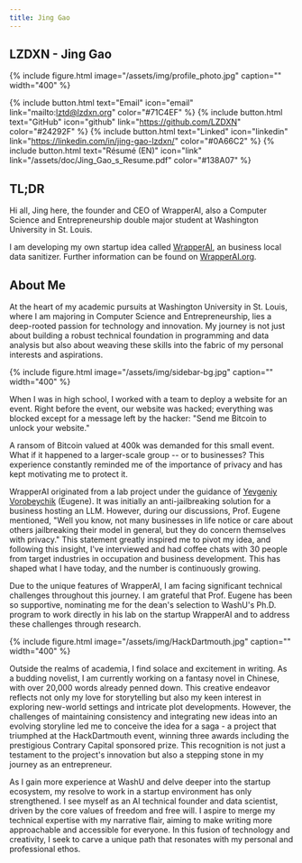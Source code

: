 ```yaml
---
title: Jing Gao
---
```


## LZDXN - Jing Gao

{% include figure.html image="/assets/img/profile_photo.jpg" caption="" width="400" %}

{% include button.html text="Email" icon="email" link="mailto:lztd@lzdxn.org" color="#71C4EF" %} {% include button.html text="GitHub" icon="github" link="https://github.com/LZDXN" color="#24292F" %} {% include button.html text="Linked" icon="linkedin" link="https://linkedin.com/in/jing-gao-lzdxn/" color="#0A66C2" %} {% include button.html text="Résumé (EN)" icon="link" link="/assets/doc/Jing_Gao_s_Resume.pdf" color="#138A07" %} 
<!-- {% include button.html text="简历 (中文)" icon="link" link="/assets/doc/Jing_Gao_s_Resume_CN.pdf" color="#1B222C" %} -->

## TL;DR

Hi all, Jing here, the founder and CEO of WrapperAI, also a Computer Science and Entrepreneurship double major student at Washington University in St. Louis.

<!-- Currently, I am working at [CambioML](https://www.cambioml.com/), a startup company supported by [Y Combinator](https://www.ycombinator.com/) (S23).  -->

I am developing my own startup idea called [WrapperAI](https://wrapperai.org/), an business local data sanitizer. Further information can be found on [WrapperAI.org](https://wrapperai.org/).

<!-- I am advancing this idea with [Professor Vorobeychik](https://vorobeychik.com/), backed by Washington University in St. Louis and Vanderbilt University. -->

## About Me

At the heart of my academic pursuits at Washington University in St. Louis, where I am majoring in Computer Science and Entrepreneurship, lies a deep-rooted passion for technology and innovation. My journey is not just about building a robust technical foundation in programming and data analysis but also about weaving these skills into the fabric of my personal interests and aspirations.

{% include figure.html image="/assets/img/sidebar-bg.jpg" caption="" width="400" %}

When I was in high school, I worked with a team to deploy a website for an event. Right before the event, our website was hacked; everything was blocked except for a message left by the hacker: "Send me Bitcoin to unlock your website."

A ransom of Bitcoin valued at 400k was demanded for this small event. What if it happened to a larger-scale group -- or to businesses? This experience constantly reminded me of the importance of privacy and has kept motivating me to protect it.

WrapperAI originated from a lab project under the guidance of [Yevgeniy Vorobeychik](https://vorobeychik.com/) (Eugene). It was initially an anti-jailbreaking solution for a business hosting an LLM. However, during our discussions, Prof. Eugene mentioned, "Well you know, not many businesses in life notice or care about others jailbreaking their model in general, but they do concern themselves with privacy." This statement greatly inspired me to pivot my idea, and following this insight, I've interviewed and had coffee chats with 30 people from target industries in occupation and business development. This has shaped what I have today, and the number is continuously growing.

Due to the unique features of WrapperAI, I am facing significant technical challenges throughout this journey. I am grateful that Prof. Eugene has been so supportive, nominating me for the dean's selection to WashU's Ph.D. program to work directly in his lab on the startup WrapperAI and to address these challenges through research.

{% include figure.html image="/assets/img/HackDartmouth.jpg" caption="" width="400" %}

Outside the realms of academia, I find solace and excitement in writing. As a budding novelist, I am currently working on a fantasy novel in Chinese, with over 20,000 words already penned down. This creative endeavor reflects not only my love for storytelling but also my keen interest in exploring new-world settings and intricate plot developments. However, the challenges of maintaining consistency and integrating new ideas into an evolving storyline led me to conceive the idea for a saga - a project that triumphed at the HackDartmouth event, winning three awards including the prestigious Contrary Capital sponsored prize. This recognition is not just a testament to the project's innovation but also a stepping stone in my journey as an entrepreneur.

As I gain more experience at WashU and delve deeper into the startup ecosystem, my resolve to work in a startup environment has only strengthened. I see myself as an AI technical founder and data scientist, driven by the core values of freedom and free will. I aspire to merge my technical expertise with my narrative flair, aiming to make writing more approachable and accessible for everyone. In this fusion of technology and creativity, I seek to carve a unique path that resonates with my personal and professional ethos.
